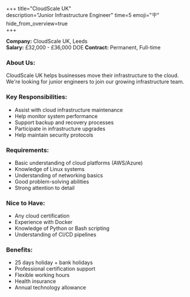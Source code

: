 +++ 
title="CloudScale UK"  
description="Junior Infrastructure Engineer"
time=5 
emoji="🪧"  
hide_from_overview=true  
+++

**Company:** CloudScale UK, Leeds  
**Salary:** £32,000 - £36,000 DOE
**Contract:** Permanent, Full-time

### About Us:

CloudScale UK helps businesses move their infrastructure to the cloud. We're looking for junior engineers to join our growing infrastructure team.

### Key Responsibilities:

- Assist with cloud infrastructure maintenance
- Help monitor system performance
- Support backup and recovery processes
- Participate in infrastructure upgrades
- Help maintain security protocols

### Requirements:

- Basic understanding of cloud platforms (AWS/Azure)
- Knowledge of Linux systems
- Understanding of networking basics
- Good problem-solving abilities
- Strong attention to detail

### Nice to Have:

- Any cloud certification
- Experience with Docker
- Knowledge of Python or Bash scripting
- Understanding of CI/CD pipelines

### Benefits:

- 25 days holiday + bank holidays
- Professional certification support
- Flexible working hours
- Health insurance
- Annual technology allowance
